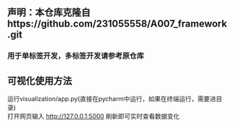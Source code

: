 ## 声明：本仓库克隆自https://github.com/231055558/A007_framework.git
### 用于单标签开发，多标签开发请参考原仓库

## 可视化使用方法
运行visualization/app.py(直接在pycharm中运行，如果在终端运行，需要进目录)  
打开网页输入 http://127.0.0.1:5000 刷新即可实时查看数据变化